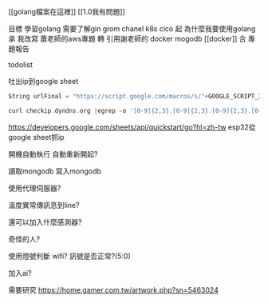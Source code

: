 
[[golang檔案在這裡]]
[[1.0我有問題]]

目標 學習golang
	需要了解gin grom
	chanel
	k8s
	cico
起 
	為什麼我要使用golang
承 
	我改寫 蕭老師的aws專題
轉 
	引用謝老師的 docker mogodb
	[[docker]]
合 
	專題報告

todolist

吐出ip到google sheet
``` go
String urlFinal = "https://script.google.com/macros/s/"+GOOGLE_SCRIPT_ID+"/exec?"+"date=" + asString + "&sensor=" + String(count);

curl checkip.dyndns.org |egrep -o '[0-9]{2,3}.[0-9]{2,3}.[0-9]{2,3}.[0-9]{2,3}'
```

https://developers.google.com/sheets/api/quickstart/go?hl=zh-tw
esp32從google sheet抓ip

開機自動執行
自動重新開起?

讀取mongodb
寫入mongodb

使用代理伺服器?

溫度異常傳訊息到line?

還可以加入什麼感測器?

奇怪的人?

使用燈號判斷 wifi?
訊號是否正常?(5:0)

加入ai?

需要研究
https://home.gamer.com.tw/artwork.php?sn=5463024